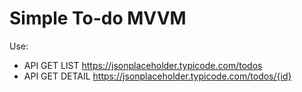 # Simple To-do MVVM

Use:

- API GET LIST https://jsonplaceholder.typicode.com/todos
- API GET DETAIL https://jsonplaceholder.typicode.com/todos/{id}